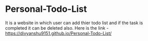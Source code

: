 # Personal-Todo-List
It is a website in which user can add thier todo list and if the task is completed it can be deleted also.
Here is the link -https://divyanshu9151.github.io/Personal-Todo-List/
